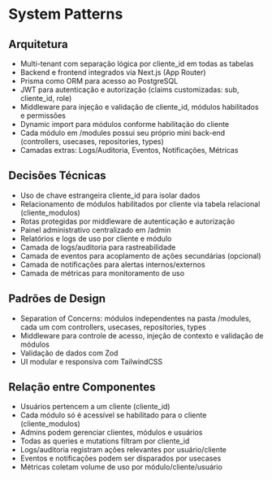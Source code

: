 # System Patterns

## Arquitetura
- Multi-tenant com separação lógica por cliente_id em todas as tabelas
- Backend e frontend integrados via Next.js (App Router)
- Prisma como ORM para acesso ao PostgreSQL
- JWT para autenticação e autorização (claims customizadas: sub, cliente_id, role)
- Middleware para injeção e validação de cliente_id, módulos habilitados e permissões
- Dynamic import para módulos conforme habilitação do cliente
- Cada módulo em /modules possui seu próprio mini back-end (controllers, usecases, repositories, types)
- Camadas extras: Logs/Auditoria, Eventos, Notificações, Métricas

## Decisões Técnicas
- Uso de chave estrangeira cliente_id para isolar dados
- Relacionamento de módulos habilitados por cliente via tabela relacional (cliente_modulos)
- Rotas protegidas por middleware de autenticação e autorização
- Painel administrativo centralizado em /admin
- Relatórios e logs de uso por cliente e módulo
- Camada de logs/auditoria para rastreabilidade
- Camada de eventos para acoplamento de ações secundárias (opcional)
- Camada de notificações para alertas internos/externos
- Camada de métricas para monitoramento de uso

## Padrões de Design
- Separation of Concerns: módulos independentes na pasta /modules, cada um com controllers, usecases, repositories, types
- Middleware para controle de acesso, injeção de contexto e validação de módulos
- Validação de dados com Zod
- UI modular e responsiva com TailwindCSS

## Relação entre Componentes
- Usuários pertencem a um cliente (cliente_id)
- Cada módulo só é acessível se habilitado para o cliente (cliente_modulos)
- Admins podem gerenciar clientes, módulos e usuários
- Todas as queries e mutations filtram por cliente_id
- Logs/auditoria registram ações relevantes por usuário/cliente
- Eventos e notificações podem ser disparados por usecases
- Métricas coletam volume de uso por módulo/cliente/usuário 